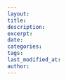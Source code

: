 ```yaml
---
layout: 
title: 
description: 
excerpt: 
date: 
categories: 
tags: 
last_modified_at: 
author:
---
```


